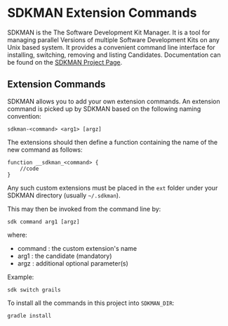 # SDKMAN Extension Commands

SDKMAN is the The Software Development Kit Manager. It is a tool for managing parallel Versions of multiple Software Development Kits on any Unix based system. It provides a convenient command line interface for installing, switching, removing and listing Candidates. Documentation can be found on the [SDKMAN Project Page](http://skdman.io).

## Extension Commands

SDKMAN allows you to add your own extension commands. An extension command is picked up by SDKMAN based on the following naming convention:

    sdkman-<command> <arg1> [argz]

The extensions should then define a function containing the name of the new command as follows:

	function __sdkman_<command> {
		//code
	}

Any such custom extensions must be placed in the `ext` folder under your SDKMAN directory (usually `~/.sdkman`).

This may then be invoked from the command line by:

    sdk command arg1 [argz]

where:
* command : the custom extension's name
* arg1 : the candidate (mandatory)
* argz : additional optional parameter(s)

Example:

    sdk switch grails


To install all the commands in this project into `SDKMAN_DIR`:

    gradle install

